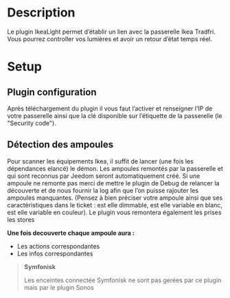 # Description

Le plugin IkeaLight permet d’établir un lien avec la passerelle Ikea
Tradfri. Vous pourrez controller vos lumières et avoir un retour d’état
temps réel.

# Setup

## Plugin configuration

Après téléchargement du plugin il vous faut l’activer et renseigner l’IP
de votre passerelle ainsi que la clé disponible sur l’étiquette de la
passerelle (le "Security code").

## Détection des ampoules

Pour scanner les équipements Ikea, il suffit de lancer (une fois les dépendances
elancé) le démon. Les ampoules remontés par la
passerelle et qui sont reconnus par Jeedom seront automatiquement créé.
Si une ampoule ne remonte pas merci de mettre le plugin de Debug de
relancer la découverte et de nous fournir la log afin que l’on puisse
rajouter les ampoules manquantes. (Pensez à bien préciser votre ampoule
ainsi que ses caractéristiques dans le ticket : est elle dimmable, est
elle variable en blanc, est elle variable en couleur). Le plugin vous remontera également les prises les stores

**Une fois decouverte chaque ampoule aura :**

-   Les actions correspondantes
-   Les infos correspondantes

>**Symfonisk**
>
>Les enceintes connectée Symfonisk ne sont pas gerées par ce plugin mais par le plugin Sonos

